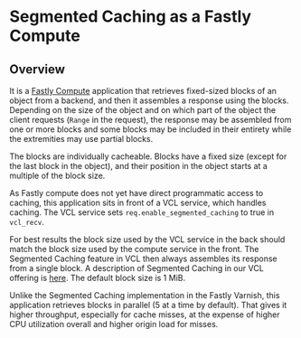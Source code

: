 # Segmented Caching as a Fastly Compute

## Overview

It is a [Fastly Compute](https://developer.fastly.com/learning/compute/)
application that retrieves fixed-sized blocks of an object from a backend, and
then it assembles a response using the blocks.  Depending on the size of the
object and on which part of the object the client requests (`Range` in the
request), the response may be assembled from one or more blocks and some blocks
may be included in their entirety while the extremities may use partial blocks.

The blocks are individually cacheable.  Blocks have a fixed size (except for
the last block in the object), and their position in the object starts at
a multiple of the block size.

As Fastly compute does not yet have direct programmatic access to caching, this
application sits in front of a VCL service, which handles caching. The VCL
service sets `req.enable_segmented_caching` to true in `vcl_recv`.

For best results the block size used by the VCL service in the back should
match the block size used by the compute service in the front. The Segmented
Caching feature in VCL then always assembles its response from a single block.
A description of Segmented Caching in our VCL offering is
[here](https://docs.fastly.com/en/guides/segmented-caching).  The default block
size is 1 MiB.

Unlike the Segmented Caching implementation in the Fastly Varnish, this
application retrieves blocks in parallel (5 at a time by default).  That gives
it higher throughput, especially for cache misses, at the expense of higher
CPU utilization overall and higher origin load for misses.
